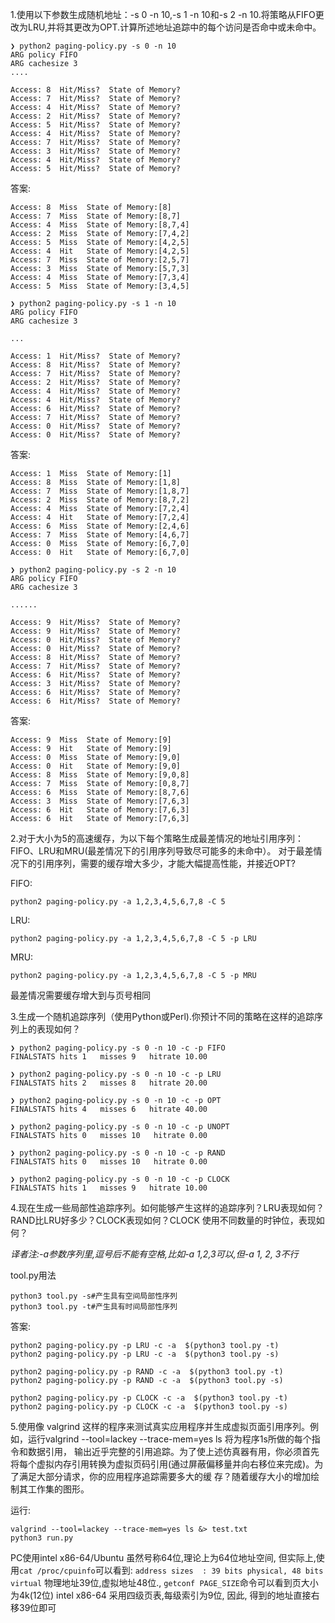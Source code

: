 1.使用以下参数生成随机地址：-s 0 -n 10,-s 1 -n 10和-s 2 -n 10.将策略从FIFO更改为LRU,并将其更改为OPT.计算所述地址追踪中的每个访问是否命中或未命中。

```
❯ python2 paging-policy.py -s 0 -n 10
ARG policy FIFO
ARG cachesize 3
....

Access: 8  Hit/Miss?  State of Memory?
Access: 7  Hit/Miss?  State of Memory?
Access: 4  Hit/Miss?  State of Memory?
Access: 2  Hit/Miss?  State of Memory?
Access: 5  Hit/Miss?  State of Memory?
Access: 4  Hit/Miss?  State of Memory?
Access: 7  Hit/Miss?  State of Memory?
Access: 3  Hit/Miss?  State of Memory?
Access: 4  Hit/Miss?  State of Memory?
Access: 5  Hit/Miss?  State of Memory?
```

答案:
```
Access: 8  Miss  State of Memory:[8]
Access: 7  Miss  State of Memory:[8,7]
Access: 4  Miss  State of Memory:[8,7,4]
Access: 2  Miss  State of Memory:[7,4,2]
Access: 5  Miss  State of Memory:[4,2,5]
Access: 4  Hit   State of Memory:[4,2,5]
Access: 7  Miss  State of Memory:[2,5,7]
Access: 3  Miss  State of Memory:[5,7,3]
Access: 4  Miss  State of Memory:[7,3,4]
Access: 5  Miss  State of Memory:[3,4,5]
```

```
❯ python2 paging-policy.py -s 1 -n 10
ARG policy FIFO
ARG cachesize 3

...

Access: 1  Hit/Miss?  State of Memory?
Access: 8  Hit/Miss?  State of Memory?
Access: 7  Hit/Miss?  State of Memory?
Access: 2  Hit/Miss?  State of Memory?
Access: 4  Hit/Miss?  State of Memory?
Access: 4  Hit/Miss?  State of Memory?
Access: 6  Hit/Miss?  State of Memory?
Access: 7  Hit/Miss?  State of Memory?
Access: 0  Hit/Miss?  State of Memory?
Access: 0  Hit/Miss?  State of Memory?
```


答案:
```
Access: 1  Miss  State of Memory:[1]
Access: 8  Miss  State of Memory:[1,8]
Access: 7  Miss  State of Memory:[1,8,7]
Access: 2  Miss  State of Memory:[8,7,2]
Access: 4  Miss  State of Memory:[7,2,4]
Access: 4  Hit   State of Memory:[7,2,4]
Access: 6  Miss  State of Memory:[2,4,6]
Access: 7  Miss  State of Memory:[4,6,7]
Access: 0  Miss  State of Memory:[6,7,0]
Access: 0  Hit   State of Memory:[6,7,0]
```


```
❯ python2 paging-policy.py -s 2 -n 10
ARG policy FIFO
ARG cachesize 3

......

Access: 9  Hit/Miss?  State of Memory?
Access: 9  Hit/Miss?  State of Memory?
Access: 0  Hit/Miss?  State of Memory?
Access: 0  Hit/Miss?  State of Memory?
Access: 8  Hit/Miss?  State of Memory?
Access: 7  Hit/Miss?  State of Memory?
Access: 6  Hit/Miss?  State of Memory?
Access: 3  Hit/Miss?  State of Memory?
Access: 6  Hit/Miss?  State of Memory?
Access: 6  Hit/Miss?  State of Memory?
```

答案:
```
Access: 9  Miss  State of Memory:[9]
Access: 9  Hit   State of Memory:[9]
Access: 0  Miss  State of Memory:[9,0]
Access: 0  Hit   State of Memory:[9,0]
Access: 8  Miss  State of Memory:[9,0,8]
Access: 7  Miss  State of Memory:[0,8,7]
Access: 6  Miss  State of Memory:[8,7,6]
Access: 3  Miss  State of Memory:[7,6,3]
Access: 6  Hit   State of Memory:[7,6,3]
Access: 6  Hit   State of Memory:[7,6,3]
```

2.对于大小为5的高速缓存，为以下每个策略生成最差情况的地址引用序列：FIFO、LRU和MRU(最差情况下的引用序列导致尽可能多的未命中）。
对于最差情况下的引用序列，需要的缓存增大多少，才能大幅提高性能，并接近OPT?

FIFO:
```
python2 paging-policy.py -a 1,2,3,4,5,6,7,8 -C 5
```

LRU:
```
python2 paging-policy.py -a 1,2,3,4,5,6,7,8 -C 5 -p LRU
```

MRU:
```
python2 paging-policy.py -a 1,2,3,4,5,6,7,8 -C 5 -p MRU
```

最差情况需要缓存增大到与页号相同

3.生成一个随机追踪序列（使用Python或Perl).你预计不同的策略在这样的追踪序列上的表现如何？

```
❯ python2 paging-policy.py -s 0 -n 10 -c -p FIFO
FINALSTATS hits 1   misses 9   hitrate 10.00
```

```
❯ python2 paging-policy.py -s 0 -n 10 -c -p LRU
FINALSTATS hits 2   misses 8   hitrate 20.00
```

```
❯ python2 paging-policy.py -s 0 -n 10 -c -p OPT
FINALSTATS hits 4   misses 6   hitrate 40.00
```

```
❯ python2 paging-policy.py -s 0 -n 10 -c -p UNOPT
FINALSTATS hits 0   misses 10   hitrate 0.00
```

```
❯ python2 paging-policy.py -s 0 -n 10 -c -p RAND
FINALSTATS hits 0   misses 10   hitrate 0.00
```

```
❯ python2 paging-policy.py -s 0 -n 10 -c -p CLOCK
FINALSTATS hits 1   misses 9   hitrate 10.00
```

4.现在生成一些局部性追踪序列。如何能够产生这样的追踪序列？LRU表现如何？RAND比LRU好多少？CLOCK表现如何？CLOCK 使用不同数量的时钟位，表现如何？

*译者注:-a参数序列里,逗号后不能有空格,比如-a 1,2,3可以,但-a 1, 2, 3不行*

tool.py用法
```
python3 tool.py -s#产生具有空间局部性序列
python3 tool.py -t#产生具有时间局部性序列
```

答案:
```
python2 paging-policy.py -p LRU -c -a  $(python3 tool.py -t)
python2 paging-policy.py -p LRU -c -a  $(python3 tool.py -s)

python2 paging-policy.py -p RAND -c -a  $(python3 tool.py -t)
python2 paging-policy.py -p RAND -c -a  $(python3 tool.py -s)

python2 paging-policy.py -p CLOCK -c -a  $(python3 tool.py -t)
python2 paging-policy.py -p CLOCK -c -a  $(python3 tool.py -s)
```




5.使用像 valgrind 这样的程序来测试真实应用程序并生成虚拟页面引用序列。例如，运行valgrind --tool=lackey --trace-mem=yes ls 将为程序1s所做的每个指令和数据引用，
输出近乎完整的引用追踪。为了使上述仿真器有用，你必须首先将每个虚拟内存引用转换为虚拟页码引用(通过屏蔽偏移量并向右移位来完成)。为了满足大部分请求，你的应用程序追踪需要多大的缓
存？随着缓存大小的增加绘制其工作集的图形。

运行:
```
valgrind --tool=lackey --trace-mem=yes ls &> test.txt
python3 run.py
```
PC使用intel x86-64/Ubuntu 虽然号称64位,理论上为64位地址空间,
但实际上,使用`cat /proc/cpuinfo`可以看到:
`address sizes	: 39 bits physical, 48 bits virtual`
物理地址39位,虚拟地址48位.,
`getconf PAGE_SIZE`命令可以看到页大小为4k(12位)
intel x86-64 采用四级页表,每级索引为9位,
因此, 得到的地址直接右移39位即可
